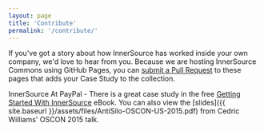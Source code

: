 ```yaml
---
layout: page
title: 'Contribute'
permalink: '/contribute/'
---
```


If you've got a story about how InnerSource has worked inside your own company, we'd love to hear from you. Because we are hosting InnerSource Commons using GitHub Pages, you can [submit a Pull Request](https://github.com/paypal/InnerSourceCommons/tree/master) to these pages that adds your Case Study to the collection.

InnerSource At PayPal - There is a great case study in the free [Getting Started With InnerSource](http://www.oreilly.com/programming/free/getting-started-with-innersource.csp) eBook. You can also view the [slides]({{ site.baseurl }}/assets/files/AntiSilo-OSCON-US-2015.pdf) from Cedric Williams' OSCON 2015 talk.
